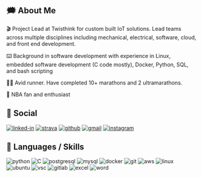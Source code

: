 <!--
**brad-natelborg/brad-natelborg** is a ✨ _special_ ✨ repository because its `README.md` (this file) appears on your GitHub profile.

Here are some ideas to get you started:

- 🔭 I’m currently working on ...
- 🌱 I’m currently learning ...
- 👯 I’m looking to collaborate on ...
- 🤔 I’m looking for help with ...
- 💬 Ask me about ...
- 📫 How to reach me: ...
- 😄 Pronouns: ...
- ⚡ Fun fact: ...
-->

## 🗯️ About Me

🎬 Project Lead at Twisthink for custom built IoT solutions.  Lead teams across multiple disciplines including mechanical, electrical, software, cloud, and front end development.

⌨️ Background in software development with experience in Linux, embedded software development (C code mostly), Docker, Python, SQL, and bash scripting

🏃‍♂️ Avid runner. Have completed 10+ marathons and 2 ultramarathons. 

🏀 NBA fan and enthusiast

## 📝 Social

[![linked-in](https://img.shields.io/badge/Linked_In-0077B5?style=for-the-badge&logo=LinkedIn&logoColor=white)](https://www.linkedin.com/in/brad-natelborg-65821720/)
[![strava](https://img.shields.io/badge/Strava-FC4C02?style=for-the-badge&logo=Strava&logoColor=white)](https://www.strava.com/athletes/3601331)
[![github](https://img.shields.io/badge/GitHub-000000?style=for-the-badge&logo=GitHub&logoColor=white)](https://github.com/brad-natelborg)
[![gmail](https://img.shields.io/badge/Gmail-D14836?style=for-the-badge&logo=Gmail&logoColor=white)](mailto:brad.natelborg@gmail.com)
[![instagram](https://img.shields.io/badge/Instagram-E4405F?style=for-the-badge&logo=instagram&logoColor=white)](https://www.instagram.com/brad.natelborg/)

## 🚀 Languages / Skills

![python](https://img.shields.io/badge/Python-FFD43B?style=for-the-badge&logo=python&logoColor=darkgreen)
![C](https://img.shields.io/badge/C-00599C?style=for-the-badge&logo=c&logoColor=white)
![postgresql](https://img.shields.io/badge/PostgreSQL-316192?style=for-the-badge&logo=postgresql&logoColor=white)
![mysql](https://img.shields.io/badge/MySQL-00000F?style=for-the-badge&logo=mysql&logoColor=white)
![docker](https://img.shields.io/badge/Docker-2CA5E0?style=for-the-badge&logo=docker&logoColor=white)
![git](https://img.shields.io/badge/Git-F05032?style=for-the-badge&logo=git&logoColor=white)
![aws](https://img.shields.io/badge/Amazon_AWS-232F3E?style=for-the-badge&logo=amazon-aws&logoColor=white)
![linux](https://img.shields.io/badge/Linux-FCC624?style=for-the-badge&logo=linux&logoColor=black)
![ubuntu](https://img.shields.io/badge/Ubuntu-E95420?style=for-the-badge&logo=ubuntu&logoColor=white)
![vsc](https://img.shields.io/badge/Visual_Studio_Code-0078D4?style=for-the-badge&logo=visual%20studio%20code&logoColor=white)
![gitlab](https://img.shields.io/badge/GitLab-330F63?style=for-the-badge&logo=gitlab&logoColor=white)
![excel](https://img.shields.io/badge/Microsoft_Excel-217346?style=for-the-badge&logo=microsoft-excel&logoColor=white)
![word](https://img.shields.io/badge/Microsoft_Word-2B579A?style=for-the-badge&logo=microsoft-word&logoColor=white)




